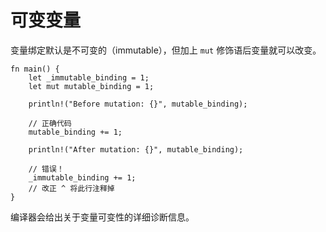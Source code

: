# 可变变量

变量绑定默认是不可变的（immutable），但加上 `mut` 修饰语后变量就可以改变。

```rust,editable,ignore,mdbook-runnable
fn main() {
    let _immutable_binding = 1;
    let mut mutable_binding = 1;

    println!("Before mutation: {}", mutable_binding);

    // 正确代码
    mutable_binding += 1;

    println!("After mutation: {}", mutable_binding);

    // 错误！
    _immutable_binding += 1;
    // 改正 ^ 将此行注释掉
}
```

编译器会给出关于变量可变性的详细诊断信息。
